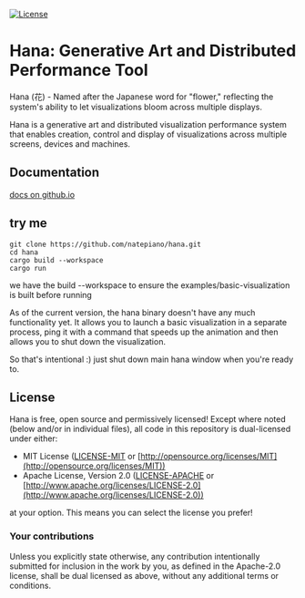 [![License](https://img.shields.io/badge/license-MIT%2FApache-blue.svg)](https://github.com/bevyengine/bevy#license)
# Hana: Generative Art and Distributed Performance Tool
Hana (花) - Named after the Japanese word for "flower," reflecting the system's ability to let visualizations bloom across multiple displays.

Hana is a generative art and distributed visualization performance system that enables creation, control and display of visualizations across multiple screens, devices and machines.

## Documentation
[docs on github.io](https://natepiano.github.io/hana/)

## try me
```shell
git clone https://github.com/natepiano/hana.git
cd hana
cargo build --workspace
cargo run
```
we have the build --workspace to ensure the examples/basic-visualization is built before running

As of the current version, the hana binary doesn't have any much functionality yet. It allows you to launch a basic visualization in a separate process, ping it with a command that speeds up the animation and then allows you to shut down the visualization.

So that's intentional :) just shut down main hana window when you're ready to.

## License
Hana is free, open source and permissively licensed!
Except where noted (below and/or in individual files), all code in this repository is dual-licensed under either:

* MIT License ([LICENSE-MIT](LICENSE-MIT) or [http://opensource.org/licenses/MIT](http://opensource.org/licenses/MIT))
* Apache License, Version 2.0 ([LICENSE-APACHE](LICENSE-APACHE) or [http://www.apache.org/licenses/LICENSE-2.0](http://www.apache.org/licenses/LICENSE-2.0))

at your option.
This means you can select the license you prefer!

### Your contributions

Unless you explicitly state otherwise,
any contribution intentionally submitted for inclusion in the work by you,
as defined in the Apache-2.0 license,
shall be dual licensed as above,
without any additional terms or conditions.
